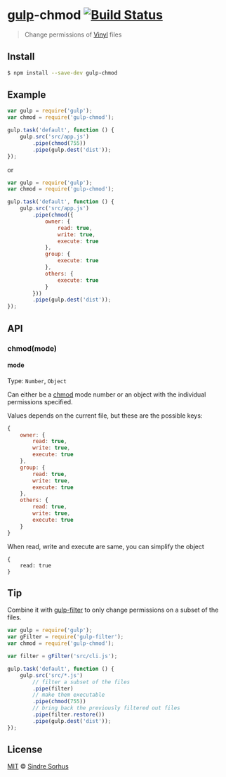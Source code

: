 # [gulp](https://github.com/wearefractal/gulp)-chmod [![Build Status](https://travis-ci.org/sindresorhus/gulp-chmod.png?branch=master)](https://travis-ci.org/sindresorhus/gulp-chmod)

> Change permissions of [Vinyl](https://github.com/wearefractal/vinyl) files


## Install

```bash
$ npm install --save-dev gulp-chmod
```


## Example

```js
var gulp = require('gulp');
var chmod = require('gulp-chmod');

gulp.task('default', function () {
	gulp.src('src/app.js')
		.pipe(chmod(755))
		.pipe(gulp.dest('dist'));
});
```

or

```js
var gulp = require('gulp');
var chmod = require('gulp-chmod');

gulp.task('default', function () {
	gulp.src('src/app.js')
		.pipe(chmod({
			owner: {
				read: true,
				write: true,
				execute: true
			},
			group: {
				execute: true
			},
			others: {
				execute: true
			}
		}))
		.pipe(gulp.dest('dist'));
});
```


## API

### chmod(mode)

#### mode

Type: `Number`, `Object`

Can either be a [chmod](http://ss64.com/bash/chmod.html) mode number or an object with the individual permissions specified.


Values depends on the current file, but these are the possible keys:

```js
{
	owner: {
		read: true,
		write: true,
		execute: true
	},
	group: {
		read: true,
		write: true,
		execute: true
	},
	others: {
		read: true,
		write: true,
		execute: true
	}
}
```

When read, write and execute are same, you can simplify the object

```
{
	read: true
}
```

## Tip

Combine it with [gulp-filter](https://github.com/sindresorhus/gulp-filter) to only change permissions on a subset of the files.

```js
var gulp = require('gulp');
var gFilter = require('gulp-filter');
var chmod = require('gulp-chmod');

var filter = gFilter('src/cli.js');

gulp.task('default', function () {
	gulp.src('src/*.js')
		// filter a subset of the files
		.pipe(filter)
		// make them executable
		.pipe(chmod(755))
		// bring back the previously filtered out files
		.pipe(filter.restore())
		.pipe(gulp.dest('dist'));
});
```


## License

[MIT](http://opensource.org/licenses/MIT) © [Sindre Sorhus](http://sindresorhus.com)
